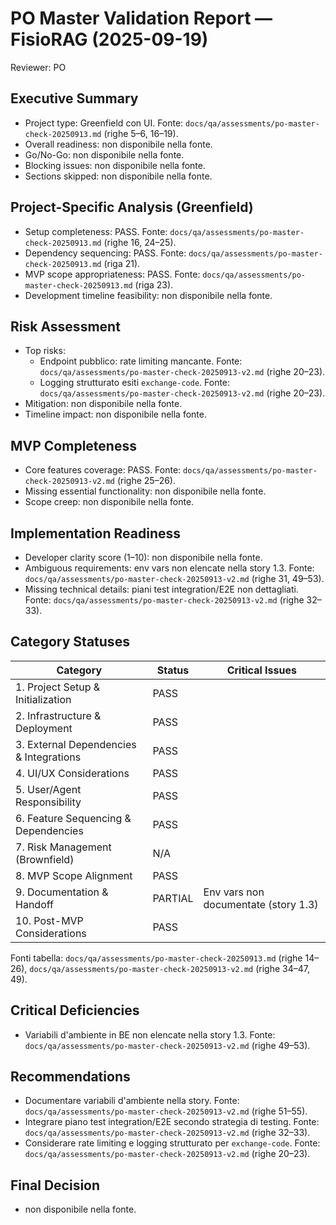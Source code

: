 # PO Master Validation Report — FisioRAG (2025-09-19)

Reviewer: PO

## Executive Summary
- Project type: Greenfield con UI. Fonte: `docs/qa/assessments/po-master-check-20250913.md` (righe 5–6, 16–19).
- Overall readiness: non disponibile nella fonte.
- Go/No-Go: non disponibile nella fonte.
- Blocking issues: non disponibile nella fonte.
- Sections skipped: non disponibile nella fonte.

## Project-Specific Analysis (Greenfield)
- Setup completeness: PASS. Fonte: `docs/qa/assessments/po-master-check-20250913.md` (righe 16, 24–25).
- Dependency sequencing: PASS. Fonte: `docs/qa/assessments/po-master-check-20250913.md` (riga 21).
- MVP scope appropriateness: PASS. Fonte: `docs/qa/assessments/po-master-check-20250913.md` (riga 23).
- Development timeline feasibility: non disponibile nella fonte.

## Risk Assessment
- Top risks:
  - Endpoint pubblico: rate limiting mancante. Fonte: `docs/qa/assessments/po-master-check-20250913-v2.md` (righe 20–23).
  - Logging strutturato esiti `exchange-code`. Fonte: `docs/qa/assessments/po-master-check-20250913-v2.md` (righe 20–23).
- Mitigation: non disponibile nella fonte.
- Timeline impact: non disponibile nella fonte.

## MVP Completeness
- Core features coverage: PASS. Fonte: `docs/qa/assessments/po-master-check-20250913-v2.md` (righe 25–26).
- Missing essential functionality: non disponibile nella fonte.
- Scope creep: non disponibile nella fonte.

## Implementation Readiness
- Developer clarity score (1–10): non disponibile nella fonte.
- Ambiguous requirements: env vars non elencate nella story 1.3. Fonte: `docs/qa/assessments/po-master-check-20250913-v2.md` (righe 31, 49–53).
- Missing technical details: piani test integration/E2E non dettagliati. Fonte: `docs/qa/assessments/po-master-check-20250913-v2.md` (righe 32–33).

## Category Statuses
| Category                                | Status    | Critical Issues |
| --------------------------------------- | --------- | --------------- |
| 1. Project Setup & Initialization       | PASS      |                 |
| 2. Infrastructure & Deployment          | PASS      |                 |
| 3. External Dependencies & Integrations | PASS      |                 |
| 4. UI/UX Considerations                 | PASS      |                 |
| 5. User/Agent Responsibility            | PASS      |                 |
| 6. Feature Sequencing & Dependencies    | PASS      |                 |
| 7. Risk Management (Brownfield)         | N/A       |                 |
| 8. MVP Scope Alignment                  | PASS      |                 |
| 9. Documentation & Handoff              | PARTIAL   | Env vars non documentate (story 1.3) |
| 10. Post-MVP Considerations             | PASS      |                 |

Fonti tabella: `docs/qa/assessments/po-master-check-20250913.md` (righe 14–26), `docs/qa/assessments/po-master-check-20250913-v2.md` (righe 34–47, 49).

## Critical Deficiencies
- Variabili d'ambiente in BE non elencate nella story 1.3. Fonte: `docs/qa/assessments/po-master-check-20250913-v2.md` (righe 49–53).

## Recommendations
- Documentare variabili d'ambiente nella story. Fonte: `docs/qa/assessments/po-master-check-20250913-v2.md` (righe 51–55).
- Integrare piano test integration/E2E secondo strategia di testing. Fonte: `docs/qa/assessments/po-master-check-20250913-v2.md` (righe 32–33).
- Considerare rate limiting e logging strutturato per `exchange-code`. Fonte: `docs/qa/assessments/po-master-check-20250913-v2.md` (righe 20–23).

## Final Decision
- non disponibile nella fonte.
